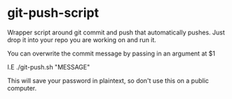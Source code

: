 # git-push-script
Wrapper script around git commit and push that automatically pushes. Just drop it into your repo you are working on and run it.

You can overwrite the commit message by passing in an argument at $1

I.E ./git-push.sh "MESSAGE"

This will save your password in plaintext, so don't use this on a public computer.
